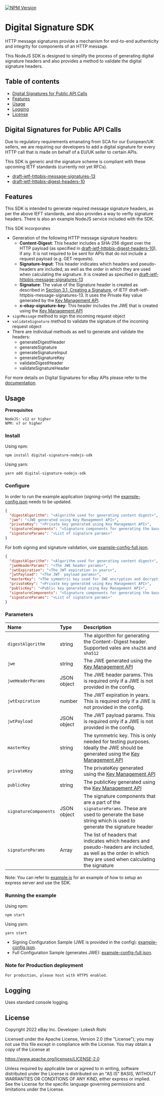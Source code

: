 <a href="https://npmjs.org/package/digital-signature-nodejs-sdk">
    <img src="https://img.shields.io/npm/v/digital-signature-nodejs-sdk.svg" alt="NPM Version"/>
</a>

# Digital Signature SDK

HTTP message signatures provide a mechanism for end-to-end authenticity and integrity for components of an HTTP message.

This NodeJS SDK is designed to simplify the process of generating digital signature headers and also provides a method to validate the digital signature headers.

## Table of contents

* [Digital Signatures for Public API Calls](#digital-signatures-for-public-api-calls)
* [Features](#features)
* [Usage](#usage)
* [Logging](#logging)
* [License](#license)

## Digital Signatures for Public API Calls

Due to regulatory requirements emanating from SCA for our European/UK sellers, we are requiring our developers to add a digital signature for every HTTP call that is made on behalf of a EU/UK seller to certain APIs.

This SDK is generic and the signature scheme is compliant with these upcoming IETF standards (currently not yet RFCs).

* [draft-ietf-httpbis-message-signatures-13](https://www.ietf.org/archive/id/draft-ietf-httpbis-message-signatures-13.html)
* [draft-ietf-httpbis-digest-headers-10](https://www.ietf.org/archive/id/draft-ietf-httpbis-digest-headers-10.html)

## Features

This SDK is intended to generate required message signature headers, as per the above IEFT standards, and also provides a way to verfiy signature headers. There is also an example NodeJS service included with the SDK.

This SDK incorporates

* Generation of the following HTTP message signature headers:
  * **Content-Digest**: This header includes a SHA-256 digest over the HTTP payload (as specified in [draft-ietf-httpbis-digest-headers-10](https://www.ietf.org/archive/id/draft-ietf-httpbis-digest-headers-10.html)), if any. It is not required to be sent for APIs that do not include a request payload (e.g. GET requests).
  * **Signature-Input**: This header indicates which headers and pseudo-headers are included, as well as the order in which they are used when calculating the signature. It is created as specified in [draft-ietf-httpbis-message-signatures-13](https://www.ietf.org/archive/id/draft-ietf-httpbis-message-signatures-13.html)
  * **Signature**: The value of the Signature header is created as described in [Section 3.1, Creating a Signature](https://www.ietf.org/archive/id/draft-ietf-httpbis-message-signatures-13.html#name-creating-a-signature), of IETF draft-ietf-httpbis-message-signatures-13. It uses the Private Key value generated by the [Key Management API](https://developer.ebay.com/api-docs/developer/key-management/overview.html).
  * **x-ebay-signature-key**: This header includes the JWE that is created using the [Key Management API](https://developer.ebay.com/api-docs/developer/key-management/overview.html)
* `signMessage` method to sign the incoming request object
* `validateSignature` method to validate the signature of the incoming request object
* There are individual methods as well to generate and validate the headers:
  * generateDigestHeader
  * generateSignature
  * generateSignatureInput
  * generateSignatureKey
  * validateDigestHeader
  * validateSignatureHeader

For more details on Digital Signatures for eBay APIs
 please refer to the [documentation](https://developer.ebay.com/develop/guides/digital-signatures-for-apis).

## Usage

**Prerequisites**

```
NodeJS: v12 or higher
NPM: v7 or higher
```

### Install

Using npm:

```shell
npm install digital-signature-nodejs-sdk
```

Using yarn:

```shell
yarn add digital-signature-nodejs-sdk
```

### Configure

In order to run the example application (signing-only) the [example-config.json](./examples/example-config.json) needs to be updated.

```json
{
  "digestAlgorithm": "<Algorithm used for generating content digest>",
  "jwe": "<JWE generated using Key Management API>",
  "privateKey": "<Private key generated using Key Management API>",
  "signatureComponents": "<Signature components for generating the base string>",
  "signatureParams": "<List of signature params>"
}

```

For both signing and signature validation, use [example-config-full.json](examples/example-config-full.json). 

```json
{
  "digestAlgorithm": "<Algorithm used for generating content digest>",
  "jweHeaderParams": "<The JWE header params>",
  "jwtExpiration": "<The JWT expiration in years>",
  "jwtPayload": "<The JWT  payload params>",
  "masterKey": "<The symmetric key used for JWE encryption and decryption>",
  "privateKey": "<Private key generated using Key Management API>",
  "publicKey": "<Public key generated using Key Management API>",
  "signatureComponents": "<Signature components for generating the base string>",
  "signatureParams": "<List of signature params>"
}

```


### Parameters

| Name | Type | Description |
| :------ | :------ | :------ |
| `digestAlgorithm` | string | The algorithm for generating the Content-Digest header. Supported vales are `sha256` and `sha512` |
| `jwe` | string | The JWE generated using the [Key Management API](https://developer.ebay.com/api-docs/developer/key-management/overview.html)|
| `jweHeaderParams` | JSON object | The JWE header params. This is required only if a JWE is not provided in the config. |
| `jwtExpiration` | number | The JWT expiration in years. This is required only if a JWE is not provided in the config. |
| `jwtPayload` | JSON object | The JWT payload params. This is required only if a JWE is not provided in the config. |
| `masterKey` | string | The symmetric key. This is only needed for testing purposes. Ideally the JWE should be generated using the [Key Management API](https://developer.ebay.com/api-docs/developer/key-management/overview.html) |
| `privateKey` | string | The privateKey generated using the [Key Management API](https://developer.ebay.com/api-docs/developer/key-management/overview.html)  |
| `publicKey` | string | The publicKey generated using the [Key Management API](https://developer.ebay.com/api-docs/developer/key-management/overview.html)  |
| `signatureComponents` | JSON object | The signature components that are a part of the `signatureParams`. These are used to generate the base string which is used to generate the signature header|
| `signatureParams` | Array | The list of headers that indicates which headers and pseudo-headers are included, as well as the order in which they are used when calculating the signature|

Note: You can refer to [example.js](examples/example.ts) for an example of how to setup an express server and use the SDK.

### Running the example

Using npm:

```shell
npm start
```

Using yarn:

```shell
yarn start
```

* Signing Configuration Sample (JWE is provided in the config): [example-config.json](examples/example-config.json).
* Full Configuration Sample (generates JWE): [example-config-full.json](examples/example-config-full.json).

### Note for Production deployment

```
For production, please host with HTTPS enabled.
```

## Logging

Uses standard console logging.

## License

Copyright 2022 eBay Inc.
Developer: Lokesh Rishi

Licensed under the Apache License, Version 2.0 (the "License");
you may not use this file except in compliance with the License.
You may obtain a copy of the License at

<https://www.apache.org/licenses/LICENSE-2.0>

Unless required by applicable law or agreed to in writing, software
distributed under the License is distributed on an "AS IS" BASIS,
WITHOUT WARRANTIES OR CONDITIONS OF ANY KIND, either express or implied.
See the License for the specific language governing permissions and
limitations under the License.
